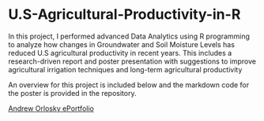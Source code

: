 # U.S-Agricultural-Productivity-in-R

In this project, I performed advanced Data Analytics using R programming to analyze how changes in Groundwater and Soil Moisture Levels has reduced U.S agricultural productivity in recent years. This includes a research-driven report and poster presentation with suggestions to improve agricultural irrigation techniques and long-term agricultural productivity

An overview for this project is included below and the markdown code for the poster is provided in the repository.

[Andrew Orlosky ePortfolio](https://aorlosk1.myportfolio.com/)
